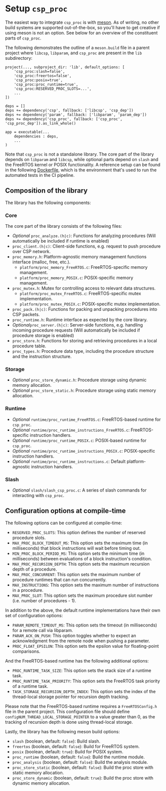 # Setup `csp_proc`

The easiest way to integrate `csp_proc` is with [meson](https://mesonbuild.com/). As of writing, no other build systems are supported out-of-the-box, so you'll have to get creative if using meson is not an option. See below for an overview of the constituent parts of `csp_proc`.

The following demonstrates the outline of a `meson.build` file in a parent project where `libcsp`, `libparam`, and `csp_proc` are present in the `lib` subdirectory:
```meson
project(..., subproject_dir: 'lib', default_options: [
	'csp_proc:slash=false',
	'csp_proc:freertos=false',
	'csp_proc:posix=true',
	'csp_proc:proc_runtime=true',
	'csp_proc:RESERVED_PROC_SLOTS=...',
    ...
])

deps = []
deps += dependency('csp', fallback: ['libcsp', 'csp_dep'])
deps += dependency('param', fallback: ['libparam', 'param_dep'])
deps += dependency('csp_proc', fallback: ['csp_proc', 'csp_proc_dep']).as_link_whole()

app = executable(...
	dependencies : deps,
	...
)
```

Note that `csp_proc` is not a standalone library. The core part of the library depends on `libparam` and `libcsp`, while optional parts depend on `slash` and the FreeRTOS kernel or POSIX functionality. A reference setup can be found in the following [Dockerfile](https://github.com/discosat/csp_proc/blob/main/Dockerfile), which is the environment that's used to run the automated tests in the CI pipeline.

## Composition of the library
The library has the following components:
### Core
The core part of the library consists of the following files:
- _Optional_ `proc_analyze.(h|c)`: Functions for analyzing procedures (Will automatically be included if runtime is enabled)
- `proc_client.(h|c)`: Client-side functions, e.g. request to push procedure over CSP network.
- `proc_memory.h`: Platform-agnostic memory management functions interface (malloc, free, etc.).
	- `platform/proc_memory_FreeRTOS.c`: FreeRTOS-specific memory management.
	- `platform/proc_memory_POSIX.c`: POSIX-specific memory management.
- `proc_mutex.h`: Mutex for controlling access to relevant data structures.
	- `platform/proc_mutex_FreeRTOS.c`: FreeRTOS-specific mutex implementation.
	- `platform/proc_mutex_POSIX.c`: POSIX-specific mutex implementation.
- `proc_pack.(h|c)`: Functions for packing and unpacking procedures into CSP packets.
- `proc_runtime.h`: Runtime interface as expected by the core library.
- _Optional_`proc_server.(h|c)`: Server-side functions, e.g. handling incoming procedure requests (Will automatically be included if procedure storage is enabled)
- `proc_store.h`: Functions for storing and retrieving procedures in a local procedure table.
- `proc_types.h`: Procedure data type, including the procedure structure and the instruction structure.

### Storage
- _Optional_ `proc_store_dynamic.h`: Procedure storage using dynamic memory allocation.
- _Optional_ `proc_store_static.h`: Procedure storage using static memory allocation.

### Runtime
- _Optional_ `runtime/proc_runtime_FreeRTOS.c`: FreeRTOS-based runtime for `csp_proc`.
- _Optional_ `runtime/proc_runtime_instructions_FreeRTOS.c`: FreeRTOS-specific instruction handlers.
- _Optional_ `runtime/proc_runtime_POSIX.c`: POSIX-based runtime for `csp_proc`.
- _Optional_ `runtime/proc_runtime_instructions_POSIX.c`: POSIX-specific instruction handlers.
- _Optional_ `runtime/proc_runtime_instructions.c`: Default platform-agnostic instruction handlers.

### Slash
- _Optional_ `slash/slash_csp_proc.c`: A series of slash commands for interacting with `csp_proc`.


## Configuration options at compile-time

The following options can be configured at compile-time:

- `RESERVED_PROC_SLOTS`: This option defines the number of reserved procedure slots.
- `MAX_PROC_BLOCK_TIMEOUT_MS`: This option sets the maximum time (in milliseconds) that block instructions will wait before timing out.
- `MIN_PROC_BLOCK_PERIOD_MS`: This option sets the minimum time (in milliseconds) between evaluations of a block instruction's condition.
- `MAX_PROC_RECURSION_DEPTH`: This option sets the maximum recursion depth of a procedure.
- `MAX_PROC_CONCURRENT`: This option sets the maximum number of procedure runtimes that can run concurrently.
- `MAX_INSTRUCTIONS`: This option sets the maximum number of instructions in a procedure.
- `MAX_PROC_SLOT`: This option sets the maximum procedure slot number (i.e. number of procedures - 1).

In addition to the above, the default runtime implementations have their own set of configuration options:

- `PARAM_REMOTE_TIMEOUT_MS`: This option sets the timeout (in milliseconds) for a remote call via libparam.
- `PARAM_ACK_ON_PUSH`: This option toggles whether to expect an acknowledgment from the remote node when pushing a parameter.
- `PROC_FLOAT_EPSILON`: This option sets the epsilon value for floating-point comparisons.

And the FreeRTOS-based runtime has the following additional options:

- `PROC_RUNTIME_TASK_SIZE`: This option sets the stack size of a runtime task.
- `PROC_RUNTIME_TASK_PRIORITY`: This option sets the FreeRTOS task priority of a runtime task.
- `TASK_STORAGE_RECURSION_DEPTH_INDEX`: This option sets the index of the thread-local storage pointer for recursion depth tracking.

Please note that the FreeRTOS-based runtime requires a `FreeRTOSConfig.h` file in the parent project. This configuration file should define `configNUM_THREAD_LOCAL_STORAGE_POINTER` to a value greater than 0, as the tracking of recursion depth is done using thread-local storage.

Lastly, the library has the following meson build options:

- `slash` (boolean, default: `false`): Build slash.
- `freertos` (boolean, default: `false`): Build for FreeRTOS system.
- `posix` (boolean, default: `true`): Build for POSIX system.
- `proc_runtime` (boolean, default: `false`): Build the runtime module.
- `proc_analysis` (boolean, default: `false`): Build the analysis module.
- `proc_store_static` (boolean, default: `false`): Build the proc store with static memory allocation.
- `proc_store_dynamic` (boolean, default: `true`): Build the proc store with dynamic memory allocation.
